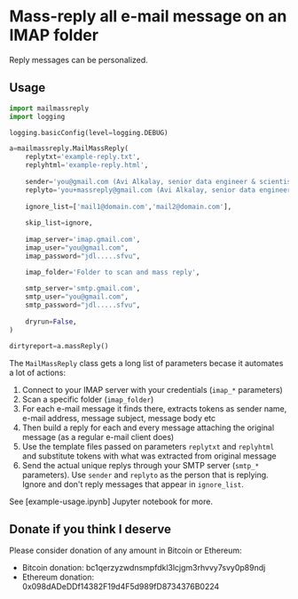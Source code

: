 # Mass-reply all e-mail message on an IMAP folder

Reply messages can be personalized.

## Usage
```python
import mailmassreply
import logging

logging.basicConfig(level=logging.DEBUG)

a=mailmassreply.MailMassReply(
    replytxt='example-reply.txt',
    replyhtml='example-reply.html',
    
    sender='you@gmail.com (Avi Alkalay, senior data engineer & scientist)',
    replyto='you+massreply@gmail.com (Avi Alkalay, senior data engineer & scientist)',
    
    ignore_list=['mail1@domain.com','mail2@domain.com'],
    
    skip_list=ignore,
    
    imap_server='imap.gmail.com',
    imap_user="you@gmail.com",
    imap_password="jdl.....sfvu",

    imap_folder='Folder to scan and mass reply',
    
    smtp_server='smtp.gmail.com',
    smtp_user="you@gmail.com",
    smtp_password="jdl.....sfvu",
    
    dryrun=False,
)

dirtyreport=a.massReply()
```

The `MailMassReply` class gets a long list of parameters becase it automates a lot of actions:

1. Connect to your IMAP server with your credentials (`imap_*` parameters)
2. Scan a specific folder (`imap_folder`)
3. For each e-mail message it finds there, extracts tokens as sender name, e-mail address, message subject, message body etc
4. Then build a reply for each and every message attaching the original message (as a regular e-mail client does)
5. Use the template files passed on parameters `replytxt` and `replyhtml` and substitute tokens with what was extracted from original message
6. Send the actual unique replys through your SMTP server (`smtp_*` parameters). Use `sender` and `replyto` as the person that is replying. Ignore and don't reply messages that appear in `ignore_list`.

See [example-usage.ipynb] Jupyter notebook for more.

## Donate if you think I deserve

Please consider donation of any amount in Bitcoin or Ethereum:

* Bitcoin donation: bc1qerzyzwdnsmpfdkl3lcjgm3rhvvy7svy0p89ndj
* Ethereum donation: 0x098dADeDDf14382F19d4F5d989fD8734376B0224
